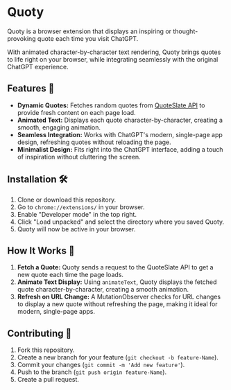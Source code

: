 # Quoty

Quoty is a browser extension that displays an inspiring or thought-provoking quote each time you visit ChatGPT.

With animated character-by-character text rendering, Quoty brings quotes to life right on your browser, while integrating seamlessly with the original ChatGPT experience.

## Features 🚀

- **Dynamic Quotes:** Fetches random quotes from [QuoteSlate API](https://quoteslate.vercel.app) to provide fresh content on each page load.
- **Animated Text:** Displays each quote character-by-character, creating a smooth, engaging animation.
- **Seamless Integration:** Works with ChatGPT's modern, single-page app design, refreshing quotes without reloading the page.
- **Minimalist Design:** Fits right into the ChatGPT interface, adding a touch of inspiration without cluttering the screen.

## Installation 🛠️

1. Clone or download this repository.
2. Go to `chrome://extensions/` in your browser.
3. Enable "Developer mode" in the top right.
4. Click "Load unpacked" and select the directory where you saved Quoty.
5. Quoty will now be active in your browser.

## How It Works 🧠

1. **Fetch a Quote:** Quoty sends a request to the QuoteSlate API to get a new quote each time the page loads.
2. **Animate Text Display:** Using `animateText`, Quoty displays the fetched quote character-by-character, creating a smooth animation.
3. **Refresh on URL Change:** A MutationObserver checks for URL changes to display a new quote without refreshing the page, making it ideal for modern, single-page apps.

## Contributing 🤝

1. Fork this repository.
2. Create a new branch for your feature (`git checkout -b feature-Name`).
3. Commit your changes (`git commit -m 'Add new feature'`).
4. Push to the branch (`git push origin feature-Name`).
5. Create a pull request.